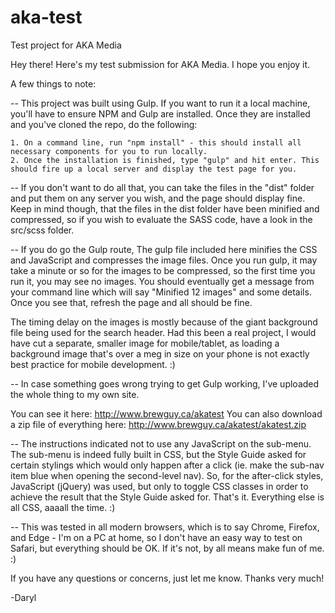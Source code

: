 # aka-test
Test project for AKA Media

Hey there! Here's my test submission for AKA Media. I hope you enjoy it.

A few things to note:

-- This project was built using Gulp. If you want to run it a local machine, you'll have to ensure NPM and Gulp are installed. Once they are installed and you've cloned the repo, do the following:

	1. On a command line, run "npm install" - this should install all necessary components for you to run locally.
	2. Once the installation is finished, type "gulp" and hit enter. This should fire up a local server and display the test page for you.

-- If you don't want to do all that, you can take the files in the "dist" folder and put them on any server you wish, and the page should display fine. Keep in mind though, that the files in the dist folder have been minified and compressed, so if you wish to evaluate the SASS code, have a look in the src/scss folder.

-- If you do go the Gulp route, The gulp file included here minifies the CSS and JavaScript and compresses the image files. Once you run gulp, it may take a minute or so for the images to be compressed, so the first time you run it, you may see no images. You should eventually get a message from your command line which will say "Minified 12 images" and some details. Once you see that, refresh the page and all should be fine.

The timing delay on the images is mostly because of the giant background file being used for the search header. Had this been a real project, I would have cut a separate, smaller image for mobile/tablet, as loading a background image that's over a meg in size on your phone is not exactly best practice for mobile development. :)

-- In case something goes wrong trying to get Gulp working, I've uploaded the whole thing to my own site. 

You can see it here: http://www.brewguy.ca/akatest
You can also download a zip file of everything here: http://www.brewguy.ca/akatest/akatest.zip

-- The instructions indicated not to use any JavaScript on the sub-menu. The sub-menu is indeed fully built in CSS, but the Style Guide asked for certain stylings which would only happen after a click (ie. make the sub-nav item blue when opening the second-level nav). So, for the after-click styles, JavaScript (jQuery) was used, but only to toggle CSS classes in order to achieve the result that the Style Guide asked for. That's it. Everything else is all CSS, aaaall the time. :)

-- This was tested in all modern browsers, which is to say Chrome, Firefox, and Edge - I'm on a PC at home, so I don't have an easy way to test on Safari, but everything should be OK. If it's not, by all means make fun of me. :)

If you have any questions or concerns, just let me know. Thanks very much!

-Daryl
